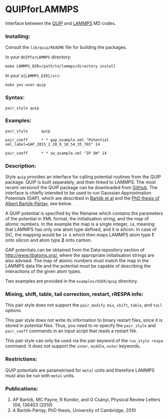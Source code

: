 # QUIPforLAMMPS
Interface between the [QUIP](http://www.libatoms.org) and [LAMMPS](http://lammps.sandia.gov/) MD codes.

### Installing:

Consult the `lib/quip/README` file for building the packages.

In your `QUIPforLAMMPS` directory:

`make LAMMPS_DIR=/path/to/lammps/directory install`

In your `${LAMMPS_DIR}/src`:

`make yes-user-quip`

### Syntax:
`pair_style quip`

### Examples:
`pair_style      quip`

`pair_coeff      * * gap_example.xml "Potential xml_label=GAP_2015_2_20_0_10_54_35_765" 14`

`pair_coeff      * * sw_example.xml "IP SW" 14`

### Description:
Style `quip` provides an interface for calling potential routines from the QUIP
package. QUIP is built separately, and then linked to LAMMPS. The most recent
versionof the QUIP package can be downloaded from [GitHub](https://github.com/libAtoms/QUIP).
The interface is chiefly intended to be used to run Gaussian Approximation Potentials (GAP), which are described in [Bartók et al](#publications) and the [PhD thesis of Albert Bartók-Pártay](#publications), see below.

A QUIP potential is specified by the filename which contains the parameters of
the potential in XML format, the initialisation string, and the map of atomic
numbers. In the example the map is a single integer, `14`, meaning that LAMMPS has only one atom type defined, and it is silicon. In case of SiC, the mapping would be `14 6` which then maps LAMMPS atom type **1** onto silicon and atom type **2** onto carbon.

GAP potentials can be obtained from the Data repository section of
http://www.libatoms.org/, where the appropriate initialisation strings are also
advised. The map of atomic numbers must match the map in the LAMMPS data file
and the potential must be capable of describing the interactions of the given
atom types.

Two examples are provided in the `examples/USER/quip` directory.


### Mixing, shift, table, tail correction, restart, rRESPA info:
This pair style does not support the `pair_modify mix`, `shift`, `table`, and `tail` options.

This pair style does not write its information to binary restart
files, since it is stored in potential files.  Thus, you
need to re-specify the `pair_style` and `pair_coeff` commands in an input
script that reads a restart file.

This pair style can only be used via the pair keyword of the
`run_style respa` command.  It does not support the `inner`, `middle`, `outer` keywords.

### Restrictions:
QUIP potentials are parametrised for `metal` units and therefore LAMMPS must also
be run with `metal` units.

### Publications:
1. AP Bartók, MC Payne, R Kondor, and G Csányi, Physical Review Letters 104, 136403 (2010)
2. A Bartók-Pártay, PhD thesis, University of Cambridge, 2010
